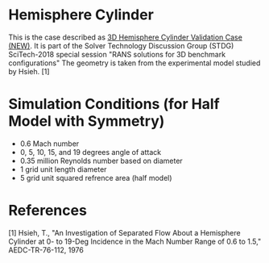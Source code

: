 # Hemisphere Cylinder

This is the case described as 
[3D Hemisphere Cylinder Validation Case (NEW)](https://turbmodels.larc.nasa.gov/hc3dnumericspart2_val.html).
It is part of the Solver Technology Discussion Group (STDG) SciTech-2018 special session "RANS solutions for 3D benchmark configurations"
The geometry is taken from the experimental model studied by Hsieh. [1]

# Simulation Conditions (for Half Model with Symmetry)

- 0.6 Mach number
- 0, 5, 10, 15, and 19 degrees angle of attack
- 0.35 million Reynolds number based on diameter
- 1 grid unit length diameter
- 5 grid unit squared refrence area (half model)

# References

[1] Hsieh, T., "An Investigation of Separated Flow About a Hemisphere Cylinder at 0- to 19-Deg Incidence in the Mach Number Range of 0.6 to 1.5," AEDC-TR-76-112, 1976